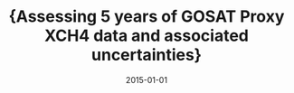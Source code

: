 ---
title: "{Assessing 5 years of GOSAT Proxy XCH4 data and associated uncertainties}"
collection: publications
permalink: /publication/2015-01-01-parker:2015
date: 2015-01-01
venue: 'Atmospheric Measurement Techniques'
paperurl: 'https://doi.org/10.5194/amt-8-4785-2015'
citation: 'parker: et al., <b>{Assessing 5 years of GOSAT Proxy XCH4 data and associated uncertainties}</b>, Atmospheric Measurement Techniques, 2015-01-01, 10.5194/amt-8-4785-2015'
---